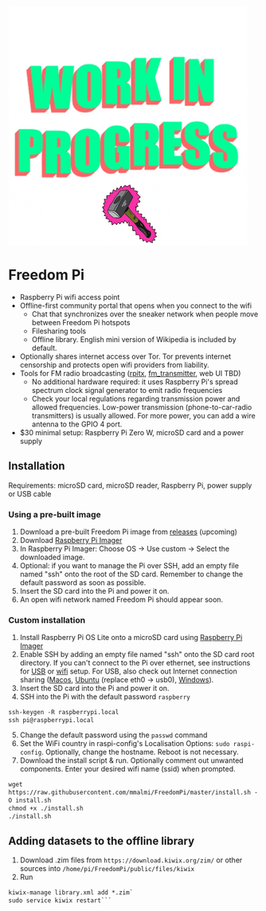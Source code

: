 ![WIP](wip.gif "work in progress")
# Freedom Pi
* Raspberry Pi wifi access point
* Offline-first community portal that opens when you connect to the wifi
  * Chat that synchronizes over the sneaker network when people move between Freedom Pi hotspots
  * Filesharing tools
  * Offline library. English mini version of Wikipedia is included by default. 
* Optionally shares internet access over Tor. Tor prevents internet censorship and protects open wifi providers from liability.
* Tools for FM radio broadcasting ([rpitx](https://github.com/F5OEO/rpitx), [fm_transmitter](https://github.com/markondej/fm_transmitter), web UI TBD)
  * No additional hardware required: it uses Raspberry Pi's spread spectrum clock signal generator to emit radio frequencies
  * Check your local regulations regarding transmission power and allowed frequencies. Low-power transmission (phone-to-car-radio transmitters) is usually allowed. For more power, you can add a wire antenna to the GPIO 4 port.
* $30 minimal setup: Raspberry Pi Zero W, microSD card and a power supply

## Installation

Requirements: microSD card, microSD reader, Raspberry Pi, power supply or USB cable

### Using a pre-built image
1. Download a pre-built Freedom Pi image from [releases](https://github.com/mmalmi/FreedomPi/releases) (upcoming)
2. Download [Raspberry Pi Imager](https://www.raspberrypi.com/software/)
3. In Raspberry Pi Imager: Choose OS -> Use custom -> Select the downloaded image.
4. Optional: if you want to manage the Pi over SSH, add an empty file named "ssh" onto the root of the SD card. Remember to change the default password as soon as possible.
5. Insert the SD card into the Pi and power it on.
6. An open wifi network named Freedom Pi should appear soon.

### Custom installation
1. Install Raspberry Pi OS Lite onto a microSD card using [Raspberry Pi Imager](https://www.raspberrypi.com/software/)
2. Enable SSH by adding an empty file named "ssh" onto the SD card root directory. If you can't connect to the Pi over ethernet, see instructions for [USB](https://desertbot.io/blog/ssh-into-pi-zero-over-usb) or [wifi](https://www.raspberrypi.com/documentation/computers/configuration.html#setting-up-a-headless-raspberry-pi) setup. For USB, also check out Internet connection sharing ([Macos](https://www.thepolyglotdeveloper.com/2019/07/share-internet-between-macos-raspberry-pi-zero-over-usb/), [Ubuntu](https://help.ubuntu.com/community/Internet/ConnectionSharing) (replace eth0 -> usb0), [Windows](https://www.circuitbasics.com/raspberry-pi-zero-ethernet-gadget/)).
3. Insert the SD card into the Pi and power it on.
4. SSH into the Pi with the default password `raspberry`
```
ssh-keygen -R raspberrypi.local
ssh pi@raspberrypi.local
```
5. Change the default password using the `passwd` command
6. Set the WiFi country in raspi-config's Localisation Options: `sudo raspi-config`. Optionally, change the hostname. Reboot is not necessary.
7. Download the install script & run. Optionally comment out unwanted components. Enter your desired wifi name (ssid) when prompted.
```
wget https://raw.githubusercontent.com/mmalmi/FreedomPi/master/install.sh -O install.sh
chmod +x ./install.sh
./install.sh
```

## Adding datasets to the offline library
1. Download .zim files from `https://download.kiwix.org/zim/` or other sources into `/home/pi/FreedomPi/public/files/kiwix`
2. Run
```cd /home/pi/FreedomPi/public/files/kiwix
kiwix-manage library.xml add *.zim`
sudo service kiwix restart```
